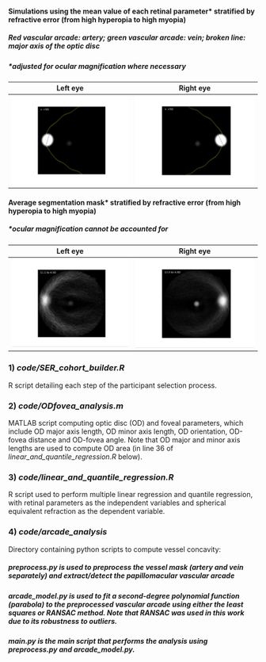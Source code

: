 #### Simulations using the mean value of each retinal parameter* stratified by refractive error (from high hyperopia to high myopia)
##### *Red vascular arcade: artery; green vascular arcade: vein; broken line: major axis of the optic disc*
##### *adjusted for ocular magnification where necessary
Left eye |Right eye 
--|--
<img src="videos/simulated_LE.gif" width="450" />|<img src="videos/simulated_RE.gif" width="450" />

#### Average segmentation mask* stratified by refractive error (from high hyperopia to high myopia)
##### *ocular magnification cannot be accounted for
Left eye |Right eye
--|--
<img src="videos/average_LE.gif" width="450" />|<img src="videos/average_RE.gif" width="450" />



### 1) ***code/SER_cohort_builder.R***
R script detailing each step of the participant selection process.

### 2) ***code/ODfovea_analysis.m***
MATLAB script computing optic disc (OD) and foveal parameters, which include OD major axis length, OD minor axis length, OD orientation, OD-fovea distance and OD-fovea angle. Note that OD major and minor axis lengths are used to compute OD area (in line 36 of *linear_and_quantile_regression.R* below).

### 3) ***code/linear_and_quantile_regression.R***
R script used to perform multiple linear regression and quantile regression, with retinal parameters as the independent variables and spherical equivalent refraction as the dependent variable.

### 4) ***code/arcade_analysis***
Directory containing python scripts to compute vessel concavity:
##### *preprocess.py* is used to preprocess the vessel mask (artery and vein separately) and extract/detect the papillomacular vascular arcade
##### *arcade_model.py* is used to fit a second-degree polynomial function (parabola) to the preprocessed vascular arcade using either the least squares or RANSAC method. Note that RANSAC was used in this work due to its robustness to outliers.
##### *main.py* is the main script that performs the analysis using *preprocess.py* and *arcade_model.py*.




